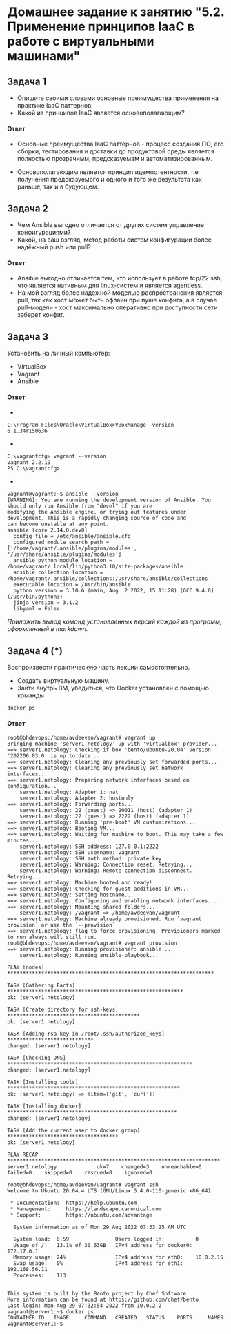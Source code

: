  
# Домашнее задание к занятию "5.2. Применение принципов IaaC в работе с виртуальными машинами"

## Задача 1

- Опишите своими словами основные преимущества применения на практике IaaC паттернов.
- Какой из принципов IaaC является основополагающим?

#### Ответ
* Основные преимущества IaaC паттернов - процесс создания ПО, его сборки, тестирования и доставки до продуктовой среды является полностью прозрачным, предсказуемам и автоматизированным. 

* Основополагающим является принцип идемпотентности, т.е получения предсказуемого и одного и того же результата как раньше, так и в будующем.

## Задача 2
- Чем Ansible выгодно отличается от других систем управление конфигурациями?
- Какой, на ваш взгляд, метод работы систем конфигурации более надёжный push или pull?
#### Ответ
* Ansible выгодно отличается тем, что использует в работе tcp/22 ssh, что является нативным для linux-систем и является agentless.
* На мой взгляд более надежной моделью распространения является pull, так как хост может быть офлайн при пуше конфига, а в случае pull-модели - хост максимально оперативно при доступности сети заберет конфиг.

## Задача 3

Установить на личный компьютер:

- VirtualBox
- Vagrant
- Ansible

#### Ответ
* 
```
C:\Program Files\Oracle\VirtualBox>VBoxManage -version
6.1.34r150636
```

* 
```
C:\vagrantcfg> vagrant --version
Vagrant 2.2.19
PS C:\vagrantcfg>
```

* 
```
vagrant@vagrant:~$ ansible --version
[WARNING]: You are running the development version of Ansible. You should only run Ansible from "devel" if you are
modifying the Ansible engine, or trying out features under development. This is a rapidly changing source of code and
can become unstable at any point.
ansible [core 2.14.0.dev0]
  config file = /etc/ansible/ansible.cfg
  configured module search path = ['/home/vagrant/.ansible/plugins/modules', '/usr/share/ansible/plugins/modules']
  ansible python module location = /home/vagrant/.local/lib/python3.10/site-packages/ansible
  ansible collection location = /home/vagrant/.ansible/collections:/usr/share/ansible/collections
  executable location = /usr/bin/ansible
  python version = 3.10.6 (main, Aug  2 2022, 15:11:28) [GCC 9.4.0] (/usr/bin/python3)
  jinja version = 3.1.2
  libyaml = False
```

*Приложить вывод команд установленных версий каждой из программ, оформленный в markdown.*

## Задача 4 (*)

Воспроизвести практическую часть лекции самостоятельно.

- Создать виртуальную машину.
- Зайти внутрь ВМ, убедиться, что Docker установлен с помощью команды
```
docker ps
```

#### Ответ

```
root@bhdevops:/home/avdeevan/vagrant# vagrant up
Bringing machine 'server1.netology' up with 'virtualbox' provider...
==> server1.netology: Checking if box 'bento/ubuntu-20.04' version '202206.03.0' is up to date...
==> server1.netology: Clearing any previously set forwarded ports...
==> server1.netology: Clearing any previously set network interfaces...
==> server1.netology: Preparing network interfaces based on configuration...
    server1.netology: Adapter 1: nat
    server1.netology: Adapter 2: hostonly
==> server1.netology: Forwarding ports...
    server1.netology: 22 (guest) => 20011 (host) (adapter 1)
    server1.netology: 22 (guest) => 2222 (host) (adapter 1)
==> server1.netology: Running 'pre-boot' VM customizations...
==> server1.netology: Booting VM...
==> server1.netology: Waiting for machine to boot. This may take a few minutes...
    server1.netology: SSH address: 127.0.0.1:2222
    server1.netology: SSH username: vagrant
    server1.netology: SSH auth method: private key
    server1.netology: Warning: Connection reset. Retrying...
    server1.netology: Warning: Remote connection disconnect. Retrying...
==> server1.netology: Machine booted and ready!
==> server1.netology: Checking for guest additions in VM...
==> server1.netology: Setting hostname...
==> server1.netology: Configuring and enabling network interfaces...
==> server1.netology: Mounting shared folders...
    server1.netology: /vagrant => /home/avdeevan/vagrant
==> server1.netology: Machine already provisioned. Run `vagrant provision` or use the `--provision`
==> server1.netology: flag to force provisioning. Provisioners marked to run always will still run.
root@bhdevops:/home/avdeevan/vagrant# vagrant provision
==> server1.netology: Running provisioner: ansible...
    server1.netology: Running ansible-playbook...

PLAY [nodes] *******************************************************************

TASK [Gathering Facts] *********************************************************
ok: [server1.netology]

TASK [Create directory for ssh-keys] *******************************************
ok: [server1.netology]

TASK [Adding rsa-key in /root/.ssh/authorized_keys] ****************************
changed: [server1.netology]

TASK [Checking DNS] ************************************************************
changed: [server1.netology]

TASK [Installing tools] ********************************************************
ok: [server1.netology] => (item=['git', 'curl'])

TASK [Installing docker] *******************************************************
changed: [server1.netology]

TASK [Add the current user to docker group] ************************************
ok: [server1.netology]

PLAY RECAP *********************************************************************
server1.netology           : ok=7    changed=3    unreachable=0    failed=0    skipped=0    rescued=0    ignored=0

root@bhdevops:/home/avdeevan/vagrant# vagrant ssh
Welcome to Ubuntu 20.04.4 LTS (GNU/Linux 5.4.0-110-generic x86_64)

 * Documentation:  https://help.ubuntu.com
 * Management:     https://landscape.canonical.com
 * Support:        https://ubuntu.com/advantage

  System information as of Mon 29 Aug 2022 07:33:25 AM UTC

  System load:  0.59               Users logged in:          0
  Usage of /:   13.1% of 30.63GB   IPv4 address for docker0: 172.17.0.1
  Memory usage: 24%                IPv4 address for eth0:    10.0.2.15
  Swap usage:   0%                 IPv4 address for eth1:    192.168.56.11
  Processes:    113


This system is built by the Bento project by Chef Software
More information can be found at https://github.com/chef/bento
Last login: Mon Aug 29 07:32:54 2022 from 10.0.2.2
vagrant@server1:~$ docker ps
CONTAINER ID   IMAGE     COMMAND   CREATED   STATUS    PORTS     NAMES
vagrant@server1:~$


```
